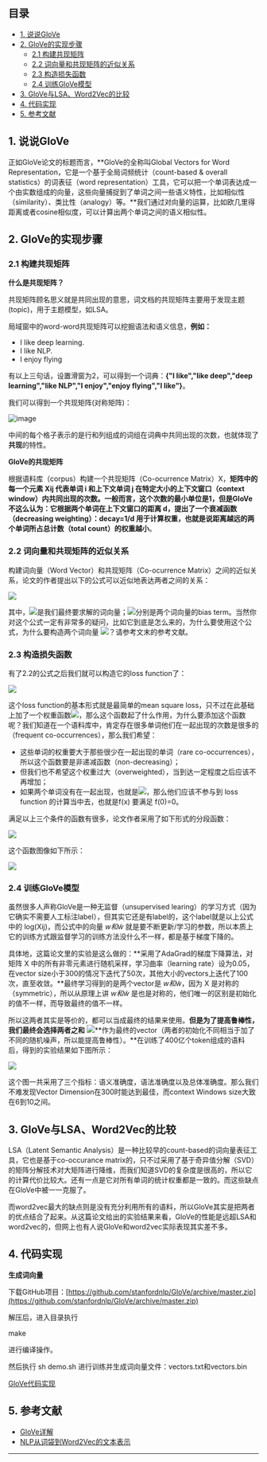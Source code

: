 ## 目录
- [1. 说说GloVe](#1-说说glove)
- [2. GloVe的实现步骤](#2-glove的实现步骤)
  - [2.1 构建共现矩阵](#21-构建共现矩阵)
  - [2.2 词向量和共现矩阵的近似关系](#22-词向量和共现矩阵的近似关系)
  - [2.3 构造损失函数](#23-构造损失函数)
  - [2.4 训练GloVe模型](#24-训练glove模型)
- [3. GloVe与LSA、Word2Vec的比较](#3-glove与lsaword2vec的比较)
- [4. 代码实现](https://github.com/NLP-LOVE/ML-NLP/blob/master/NLP/16.3%20GloVe/GloVe.ipynb)
- [5. 参考文献](#5-参考文献)

## 1. 说说GloVe

正如GloVe论文的标题而言，**GloVe的全称叫Global Vectors for Word Representation，它是一个基于全局词频统计（count-based & overall statistics）的词表征（word representation）工具，它可以把一个单词表达成一个由实数组成的向量，这些向量捕捉到了单词之间一些语义特性，比如相似性（similarity）、类比性（analogy）等。**我们通过对向量的运算，比如欧几里得距离或者cosine相似度，可以计算出两个单词之间的语义相似性。



## 2. GloVe的实现步骤

### 2.1 构建共现矩阵 

**什么是共现矩阵？**

共现矩阵顾名思义就是共同出现的意思，词文档的共现矩阵主要用于发现主题(topic)，用于主题模型，如LSA。

局域窗中的word-word共现矩阵可以挖掘语法和语义信息，**例如：**

- I like deep learning.	
- I like NLP.	
- I enjoy flying

有以上三句话，设置滑窗为2，可以得到一个词典：**{"I like","like deep","deep learning","like NLP","I enjoy","enjoy flying","I like"}**。

我们可以得到一个共现矩阵(对称矩阵)：

![image](https://wx2.sinaimg.cn/large/00630Defly1g2rwv1op5zj30q70c7wh2.jpg)

中间的每个格子表示的是行和列组成的词组在词典中共同出现的次数，也就体现了**共现**的特性。

**GloVe的共现矩阵**

根据语料库（corpus）构建一个共现矩阵（Co-ocurrence Matrix）X，**矩阵中的每一个元素 Xij 代表单词 i 和上下文单词 j 在特定大小的上下文窗口（context window）内共同出现的次数。**一般而言，这个次数的最小单位是1，但是GloVe不这么认为：它根据两个单词在上下文窗口的距离 d，提出了一个衰减函数（decreasing weighting）：decay=1/d 用于计算权重，也就是说**距离越远的两个单词所占总计数（total count）的权重越小**。



### 2.2 词向量和共现矩阵的近似关系

构建词向量（Word Vector）和共现矩阵（Co-ocurrence Matrix）之间的近似关系，论文的作者提出以下的公式可以近似地表达两者之间的关系：

![](https://latex.codecogs.com/gif.latex?w_i^T\tilde{w_j}+b_i+\tilde{b}_j=log(X_{ij}))

其中，![](https://latex.codecogs.com/gif.latex?w_i^T和\tilde{w}_j)是我们最终要求解的词向量；![](https://latex.codecogs.com/gif.latex?b_i和\tilde{b}_j)分别是两个词向量的bias term。当然你对这个公式一定有非常多的疑问，比如它到底是怎么来的，为什么要使用这个公式，为什么要构造两个词向量 ![](https://latex.codecogs.com/gif.latex?w_i^T和\tilde{w}_j)？请参考文末的参考文献。



### 2.3 构造损失函数

有了2.2的公式之后我们就可以构造它的loss function了：

![](https://gitee.com/kkweishe/images/raw/master/ML/2019-8-24_10-11-53.png)

这个loss function的基本形式就是最简单的mean square loss，只不过在此基础上加了一个权重函数![](https://latex.codecogs.com/gif.latex?f(X_{ij}))，那么这个函数起了什么作用，为什么要添加这个函数呢？我们知道在一个语料库中，肯定存在很多单词他们在一起出现的次数是很多的（frequent co-occurrences），那么我们希望：

- 这些单词的权重要大于那些很少在一起出现的单词（rare co-occurrences），所以这个函数要是非递减函数（non-decreasing）；
- 但我们也不希望这个权重过大（overweighted），当到达一定程度之后应该不再增加；
- 如果两个单词没有在一起出现，也就是![](https://latex.codecogs.com/gif.latex?X_{ij}=0)，那么他们应该不参与到 loss function 的计算当中去，也就是f(x) 要满足 f(0)=0。

满足以上三个条件的函数有很多，论文作者采用了如下形式的分段函数：

![](https://gitee.com/kkweishe/images/raw/master/ML/2019-8-23_21-52-27.png)

这个函数图像如下所示：

![](http://www.fanyeong.com/wp-content/uploads/2019/08/zE6t1ig.jpg)



### 2.4 训练GloVe模型

虽然很多人声称GloVe是一种无监督（unsupervised learing）的学习方式（因为它确实不需要人工标注label），但其实它还是有label的，这个label就是以上公式中的 log(Xij)，而公式中的向量 $w和\tilde{w}$ 就是要不断更新/学习的参数，所以本质上它的训练方式跟监督学习的训练方法没什么不一样，都是基于梯度下降的。

具体地，这篇论文里的实验是这么做的：**采用了AdaGrad的梯度下降算法，对矩阵 X 中的所有非零元素进行随机采样，学习曲率（learning rate）设为0.05，在vector size小于300的情况下迭代了50次，其他大小的vectors上迭代了100次，直至收敛。**最终学习得到的是两个vector是 $w和\tilde{w}$，因为 X 是对称的（symmetric），所以从原理上讲 $w和\tilde{w}$ 是也是对称的，他们唯一的区别是初始化的值不一样，而导致最终的值不一样。

所以这两者其实是等价的，都可以当成最终的结果来使用。**但是为了提高鲁棒性，我们最终会选择两者之和**  ![](https://latex.codecogs.com/gif.latex?w+\tilde{w})**作为最终的vector（两者的初始化不同相当于加了不同的随机噪声，所以能提高鲁棒性）。**在训练了400亿个token组成的语料后，得到的实验结果如下图所示：

![](http://www.fanyeong.com/wp-content/uploads/2019/08/X6eVUJJ.jpg)

这个图一共采用了三个指标：语义准确度，语法准确度以及总体准确度。那么我们不难发现Vector Dimension在300时能达到最佳，而context Windows size大致在6到10之间。



## 3. GloVe与LSA、Word2Vec的比较

LSA（Latent Semantic Analysis）是一种比较早的count-based的词向量表征工具，它也是基于co-occurance matrix的，只不过采用了基于奇异值分解（SVD）的矩阵分解技术对大矩阵进行降维，而我们知道SVD的复杂度是很高的，所以它的计算代价比较大。还有一点是它对所有单词的统计权重都是一致的。而这些缺点在GloVe中被一一克服了。

而word2vec最大的缺点则是没有充分利用所有的语料，所以GloVe其实是把两者的优点结合了起来。从这篇论文给出的实验结果来看，GloVe的性能是远超LSA和word2vec的，但网上也有人说GloVe和word2vec实际表现其实差不多。



## 4. 代码实现

**生成词向量**

下载GitHub项目：[https://github.com/stanfordnlp/GloVe/archive/master.zip](https://github.com/stanfordnlp/GloVe/archive/master.zip)

解压后，进入目录执行

make

进行编译操作。

然后执行 sh demo.sh 进行训练并生成词向量文件：vectors.txt和vectors.bin

[GloVe代码实现](https://github.com/NLP-LOVE/ML-NLP/blob/master/NLP/16.3%20GloVe/GloVe.ipynb)



## 5. 参考文献

- [GloVe详解](https://www.fanyeong.com/2018/02/19/glove-in-detail/)
- [NLP从词袋到Word2Vec的文本表示](https://blog.csdn.net/weixin_41510260/article/details/90046989)



------

